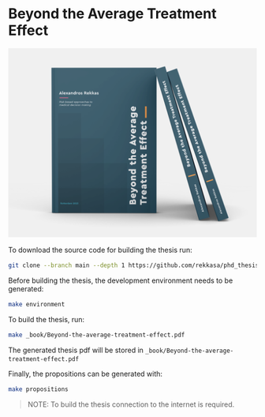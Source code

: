 # Beyond the Average Treatment Effect

![logo](https://github.com/rekkasa/phd_thesis/blob/large-files/figures/logo.png)

To download the source code for building the thesis run:

```bash
git clone --branch main --depth 1 https://github.com/rekkasa/phd_thesis.git
```

Before building the thesis, the development environment needs to be generated:

```bash
make environment
```

To build the thesis, run:

```bash
make _book/Beyond-the-average-treatment-effect.pdf
```

The generated thesis pdf will be stored in
`_book/Beyond-the-average-treatment-effect.pdf`

Finally, the propositions can be generated with:

```bash
make propositions
```

>NOTE: To build the thesis connection to the internet is required.
